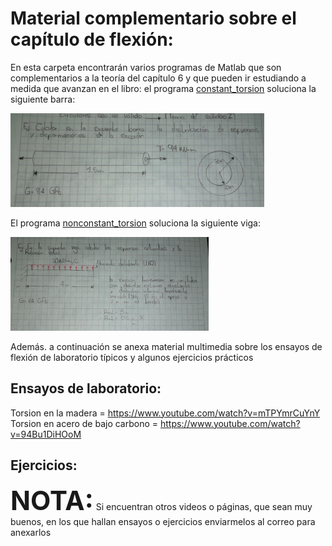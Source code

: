 # Material complementario sobre el capítulo de flexión:


En esta carpeta encontrarán varios programas de Matlab que son complementarios a la teoría del capítulo 6 y que pueden ir estudiando a medida que avanzan en el libro: el programa [constant_torsion](./constant_torsion.m) soluciona la siguiente barra:

<p float="left">
  <img src="./constant.jpeg" height="150" /> 
</p>

El programa [nonconstant_torsion](./nonconstant_torsion.m) soluciona la siguiente viga:

<p float="left">
  <img src="./nonconstant.jpeg" height="150" /> 
</p>


Además. a continuación se anexa material multimedia sobre los ensayos de flexión de laboratorio típicos
y algunos ejercicios prácticos



## Ensayos de laboratorio:

Torsion en la madera = https://www.youtube.com/watch?v=mTPYmrCuYnY
Torsion en acero de bajo carbono = https://www.youtube.com/watch?v=94Bu1DiHOoM

## Ejercicios:


**<span style="font-size: 300%">NOTA:</span>**
  Si encuentran otros videos o páginas, que sean muy buenos, en los que hallan ensayos o ejercicios enviarmelos al correo para anexarlos

